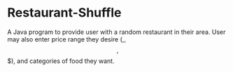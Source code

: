 # Restaurant-Shuffle
A Java program to provide user with a random restaurant in their area.
User may also enter price range they desire ($,$$,$$$,$$$), and categories of food they want.
